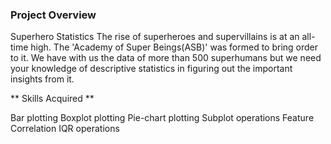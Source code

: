 ### Project Overview

 Superhero Statistics
The rise of superheroes and supervillains is at an all-time high. The 'Academy of Super Beings(ASB)' was formed to bring order to it. We have with us the data of more than 500 superhumans but we need your knowledge of descriptive statistics in figuring out the important insights from it.

** Skills Acquired **

Bar plotting
Boxplot plotting
Pie-chart plotting
Subplot operations
Feature Correlation
IQR operations


